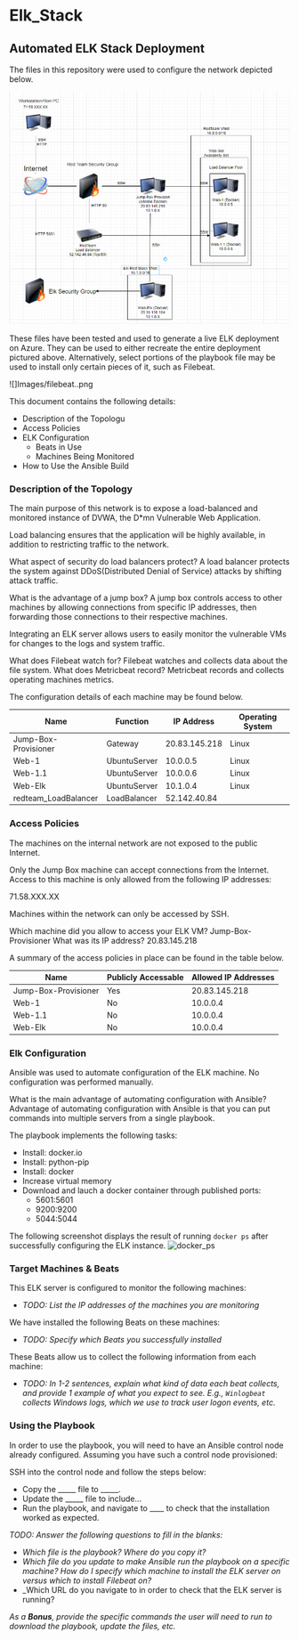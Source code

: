# Elk_Stack
## Automated ELK Stack Deployment

The files in this repository were used to configure the network depicted below.

![](Images/Elk_stack_diagram.png)

These files have been tested and used to generate a live ELK deployment on Azure. They can be used to either recreate the entire deployment pictured above. Alternatively, select portions of the playbook file may be used to install only certain pieces of it, such as Filebeat.

 
  ![]Images/filebeat..png

This document contains the following details:
- Description of the Topologu
- Access Policies
- ELK Configuration
  - Beats in Use
  - Machines Being Monitored
- How to Use the Ansible Build


### Description of the Topology

The main purpose of this network is to expose a load-balanced and monitored instance of DVWA, the D*mn Vulnerable Web Application.

Load balancing ensures that the application will be highly available, in addition to restricting traffic to the network.

What aspect of security do load balancers protect? A  load balancer protects the system against DDoS(Distributed Denial of Service) attacks by shifting attack traffic.
 
What is the advantage of a jump box? A jump box controls access to other machines by allowing connections from specific IP addresses, then forwarding those connections to their respective machines.

Integrating an ELK server allows users to easily monitor the vulnerable VMs for changes to the logs and system traffic.

What does Filebeat watch for? Filebeat watches and collects data about the file system.
What does Metricbeat record? Metricbeat records and collects operating machines metrics.

The configuration details of each machine may be found below.

| Name                 | Function     | IP Address    | Operating System |
|----------------------|--------------|---------------|------------------|
| Jump-Box-Provisioner | Gateway      | 20.83.145.218 | Linux            |
| Web-1                | UbuntuServer | 10.0.0.5      | Linux            |
| Web-1.1              | UbuntuServer | 10.0.0.6      | Linux            |
| Web-Elk              | UbuntuServer | 10.1.0.4      | Linux            |
| redteam_LoadBalancer | LoadBalancer | 52.142.40.84  |                  |

### Access Policies

The machines on the internal network are not exposed to the public Internet. 

Only the Jump Box machine can accept connections from the Internet. Access to this machine is only allowed from the following IP addresses:

71.58.XXX.XX

Machines within the network can only be accessed by SSH.

Which machine did you allow to access your ELK VM? Jump-Box-Provisioner
What was its IP address? 20.83.145.218

A summary of the access policies in place can be found in the table below.

| Name                 | Publicly Accessable | Allowed IP Addresses |
|----------------------|---------------------|----------------------|
| Jump-Box-Provisioner | Yes                 | 20.83.145.218        |
| Web-1                | No                  | 10.0.0.4             |
| Web-1.1              | No                  | 10.0.0.4             |
| Web-Elk              | No                  | 10.0.0.4             |

### Elk Configuration

Ansible was used to automate configuration of the ELK machine. No configuration was performed manually. 

What is the main advantage of automating configuration with Ansible? 
Advantage of automating configuration with Ansible is that you can put commands into multiple servers from a single playbook.

The playbook implements the following tasks:
- Install: docker.io
- Install: python-pip
- Install: docker
- Increase virtual memory
- Download and lauch a docker container through published ports:
  -   5601:5601
  -   9200:9200
  -   5044:5044

The following screenshot displays the result of running `docker ps` after successfully configuring the ELK instance.
![docker_ps](https://user-images.githubusercontent.com/80179528/110550133-2162b700-8101-11eb-94d7-464b938d533b.png)

### Target Machines & Beats
This ELK server is configured to monitor the following machines:
- _TODO: List the IP addresses of the machines you are monitoring_

We have installed the following Beats on these machines:
- _TODO: Specify which Beats you successfully installed_

These Beats allow us to collect the following information from each machine:
- _TODO: In 1-2 sentences, explain what kind of data each beat collects, and provide 1 example of what you expect to see. E.g., `Winlogbeat` collects Windows logs, which we use to track user logon events, etc._

### Using the Playbook
In order to use the playbook, you will need to have an Ansible control node already configured. Assuming you have such a control node provisioned: 

SSH into the control node and follow the steps below:
- Copy the _____ file to _____.
- Update the _____ file to include...
- Run the playbook, and navigate to ____ to check that the installation worked as expected.

_TODO: Answer the following questions to fill in the blanks:_
- _Which file is the playbook? Where do you copy it?_
- _Which file do you update to make Ansible run the playbook on a specific machine? How do I specify which machine to install the ELK server on versus which to install Filebeat on?_
- _Which URL do you navigate to in order to check that the ELK server is running?

_As a **Bonus**, provide the specific commands the user will need to run to download the playbook, update the files, etc._

